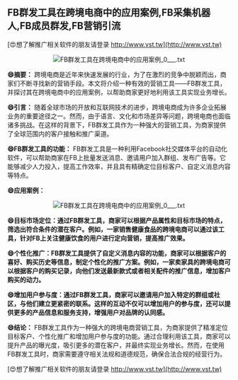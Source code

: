 ## **FB群发工具在跨境电商中的应用案例,FB采集机器人,FB成员群发,FB营销引流**

[😍想了解推广相关软件的朋友请登录 http://www.vst.tw](http://www.vst.tw)

 <center><img src="https://vst.tw/MP4/tuiguang/png/4.png" alt="FB群发工具在跨境电商中的应用案例_0___.txt"></center>

**😄摘要：**
跨境电商是近年来快速发展的行业，为了在激烈的竞争中脱颖而出，商家们不断寻找新的营销手段。本文将介绍一种有效的营销工具——FB群发工具，并探讨其在跨境电商中的应用案例，以帮助商家更好地利用该工具实现业务增长。

**😄引言：**
随着全球市场的开放和互联网技术的进步，跨境电商成为许多企业拓展业务的重要途径之一。然而，由于语言、文化和市场差异等问题，跨境电商也面临诸多挑战。在这样的背景下，FB群发工具作为一种强大的营销工具，为商家提供了全球范围内的客户接触和推广渠道。

**😄FB群发工具的功能：**
FB群发工具是一种利用Facebook社交媒体平台的自动化软件，可以帮助商家在FB上批量发送消息、邀请用户加入群组、发布广告等。它能够减少人力投入，提高工作效率，并且具有精确定位目标客户、自定义消息内容等特点。

**😄应用案例：**

 <center><img src="https://vst.tw/MP4/tuiguang/png/3.png" alt="FB群发工具在跨境电商中的应用案例_0___.txt"></center>

**😄目标市场定位：通过FB群发工具，商家可以根据产品属性和目标市场的特点，筛选出符合条件的潜在客户。例如，一家销售健康食品的跨境电商可以通过该工具，针对FB上关注健康饮食的用户进行定向营销，提高推广效果。**

**😄个性化推广：FB群发工具提供了自定义消息内容的功能，商家可以根据客户的喜好、购买历史等信息，制定个性化的推广方案。例如，一家卖家具的跨境电商可以根据客户的购买记录，向他们发送最新款式或者相关配件的推广信息，增加客户购买的动力。**

**😄增加用户参与度：通过FB群发工具，商家可以邀请用户加入特定的群组或社区，与他们建立更紧密的联系。这样的互动不仅可以增加用户的参与度，还可以提供更多的产品信息和服务支持，增强用户对品牌的认同感。**

**😄结论：**
FB群发工具作为一种强大的跨境电商营销工具，为商家提供了精准定位目标客户、个性化推广和增加用户参与度的功能。通过合理利用该工具，商家可以提升产品的曝光度，吸引更多的潜在客户，并最终实现业务增长。然而，在使用FB群发工具时，商家需要遵守相关法规和道德规范，确保合法合规的经营行为。

[😍想了解推广相关软件的朋友请登录 http://www.vst.tw](http://www.vst.tw)



